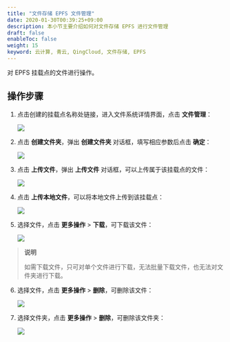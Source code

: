 ```yaml
---
title: "文件存储 EPFS 文件管理"
date: 2020-01-30T00:39:25+09:00
description: 本小节主要介绍如何对文件存储 EPFS 进行文件管理
draft: false
enableToc: false
weight: 15
keyword: 云计算, 青云, QingCloud, 文件存储, EPFS
---
```


对 EPFS 挂载点的文件进行操作。

## 操作步骤

1. 点击创建的挂载点名称处链接，进入文件系统详情界面，点击 **文件管理**：

   ![](/storage/epfs/_images/epfs10.png)

2. 点击 **创建文件夹**，弹出 **创建文件夹** 对话框，填写相应参数后点击 **确定**：

   ![](/storage/epfs/_images/epfs11.png)

3. 点击 **上传文件**，弹出 **上传文件** 对话框，可以上传属于该挂载点的文件：

   ![](/storage/epfs/_images/epfs14.png)

4. 点击 **上传本地文件**，可以将本地文件上传到该挂载点：

   ![](/storage/epfs/_images/epfs15.png)

5. 选择文件，点击 **更多操作** > **下载**，可下载该文件：

   ![](/storage/epfs/_images/epfs16.png)
> **说明**
>
> 如需下载文件，只可对单个文件进行下载，无法批量下载文件，也无法对文件夹进行下载。


6. 选择文件，点击 **更多操作** > **删除**，可删除该文件：

   ![](/storage/epfs/_images/epfs17.png)

7. 选择文件夹，点击 **更多操作** > **删除**，可删除该文件夹：

   ![](/storage/epfs/_images/epfs19.png)
